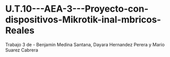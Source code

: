 # U.T.10---AEA-3---Proyecto-con-dispositivos-Mikrotik-inal-mbricos-Reales
Trabajo 3 de - Benjamin Medina Santana, Dayara Hernandez Perera y Mario Suarez Cabrera
